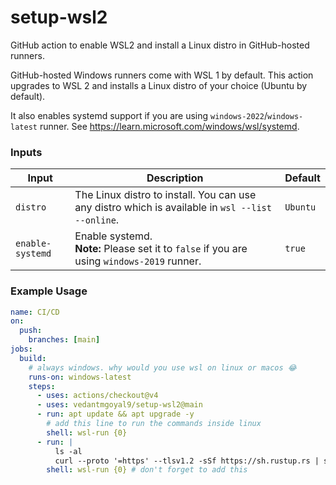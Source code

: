 # setup-wsl2

GitHub action to enable WSL2 and install a Linux distro in GitHub-hosted runners.

GitHub-hosted Windows runners come with WSL 1 by default. This action upgrades to WSL 2 and installs a Linux distro of your choice (Ubuntu by default).

It also enables systemd support if you are using `windows-2022`/`windows-latest` runner. See https://learn.microsoft.com/windows/wsl/systemd.

### Inputs

| Input            | Description                                                                                      | Default  |
| ---------------- | ------------------------------------------------------------------------------------------------ | -------- |
| `distro`         | The Linux distro to install. You can use any distro which is available in `wsl --list --online`. | `Ubuntu` |
| `enable-systemd` | Enable systemd.<br>**Note:** Please set it to `false` if you are using `windows-2019` runner.                 | `true`   |

### Example Usage

```yaml
name: CI/CD
on:
  push:
    branches: [main]
jobs:
  build:
    # always windows. why would you use wsl on linux or macos 😂
    runs-on: windows-latest
    steps:
      - uses: actions/checkout@v4
      - uses: vedantmgoyal9/setup-wsl2@main
      - run: apt update && apt upgrade -y
        # add this line to run the commands inside linux
        shell: wsl-run {0}
      - run: |
          ls -al
          curl --proto '=https' --tlsv1.2 -sSf https://sh.rustup.rs | sh
        shell: wsl-run {0} # don't forget to add this
```
